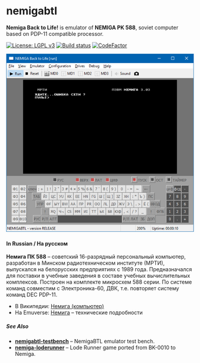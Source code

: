 # nemigabtl
**Nemiga Back to Life!** is emulator of **NEMIGA PK 588**, soviet computer based on PDP-11 compatible processor.

[![License: LGPL v3](https://img.shields.io/badge/License-LGPL%20v3-blue.svg)](https://www.gnu.org/licenses/lgpl-3.0)
[![Build status](https://ci.appveyor.com/api/projects/status/qh4x31xl9h50trea?svg=true)](https://ci.appveyor.com/project/nzeemin/nemigabtl)
[![CodeFactor](https://www.codefactor.io/repository/github/nzeemin/nemigabtl/badge)](https://www.codefactor.io/repository/github/nzeemin/nemigabtl)

![](docs/NemigaBTL.png)

#### In Russian / На русском
**Немига ПК 588** – советский 16-разрядный персональный компьютер,
разработан в Минском радиотехническом институте (МРТИ),
выпускался на белорусских предприятиях с 1989 года.
Предназначался для поставки в учебные заведения в составе учебных вычислительных комплексов.
Построен на комплекте микросхем 588 серии.
По системе команд совместим с Электроника-60, ДВК, т.е. повторяет систему команд DEC PDP-11.

* В Википедии: [Немига (компьютер)](https://ru.wikipedia.org/wiki/%D0%9D%D0%B5%D0%BC%D0%B8%D0%B3%D0%B0_(%D0%BA%D0%BE%D0%BC%D0%BF%D1%8C%D1%8E%D1%82%D0%B5%D1%80))
* На Emuverse: [Немига](http://www.emuverse.ru/wiki/%D0%9D%D0%B5%D0%BC%D0%B8%D0%B3%D0%B0) – технические подробности

##### See Also

* [**nemigabtl-testbench**](https://github.com/nzeemin/nemigabtl-testbench) – NemigaBTL emulator test bench.
* [**nemiga-loderunner**](https://github.com/nzeemin/nemiga-loderunner) – Lode Runner game ported from BK-0010 to Nemiga.
